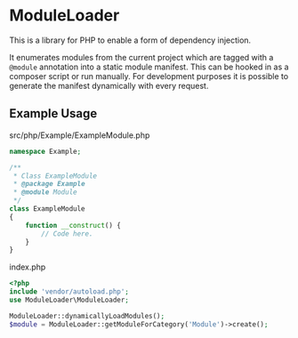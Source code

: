 # ModuleLoader

This is a library for PHP to enable a form of dependency injection.

It enumerates modules from the current project which are tagged with a `@module`
annotation into a static module manifest. This can be hooked in as a composer
script or run manually. For development purposes it is possible to generate the
manifest dynamically with every request.

## Example Usage

src/php/Example/ExampleModule.php
```php
namespace Example;

/**
 * Class ExampleModule
 * @package Example
 * @module Module
 */
class ExampleModule
{
    function __construct() {
        // Code here.
    }
}
```

index.php
```php
<?php
include 'vendor/autoload.php';
use ModuleLoader\ModuleLoader;

ModuleLoader::dynamicallyLoadModules();
$module = ModuleLoader::getModuleForCategory('Module')->create();
```